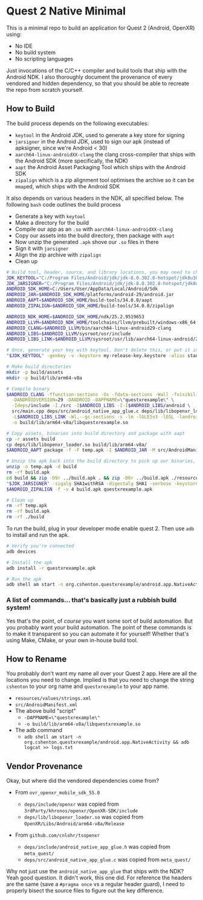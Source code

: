 # Quest 2 Native Minimal

This is a minimal repo to build an application for Quest 2 (Android, OpenXR) using:

- No IDE
- No build system
- No scripting languages

Just invocations of the C/C++ compiler and build tools that ship with the Android NDK.
I also thoroughly document the provenance of every vendored and hidden dependency, so that you
should be able to recreate the repo from scratch yourself. 

## How to Build

The build process depends on the following executables:

- `keytool` in the Android JDK, used to generate a key store for signing
- `jarsigner` in the Android JDK, used to sign our apk (instead of apksigner, since we're Android < 30)
- `aarch64-linux-androidXX-clang` the clang cross-compiler that ships with the Android SDK (more specifically, the NDK)
- `aapt` the Android Asset Packaging Tool which ships with the Android SDK
- `zipalign` which is a zip alignment tool optimises the archive so it can be `mmap`ed, which ships with the Android SDK

It also depends on various headers in the NDK, all specified below. The following `bash` code outlines the build process

- Generate a key with `keytool`
- Make a directory for the build
- Compile our app as an `.so` with `aarch64-linux-androidXX-clang`
- Copy our assets into the build directory, then package with `aapt`
- Now unzip the generated `.apk` shove our `.so` files in there
- Sign it with `jarsigner`
- Align the zip archive with `zipalign`
- Clean up

```bash
# Build tool, header, source, and library locations, you may need to change these
JDK_KEYTOOL="C:/Program Files/Android/jdk/jdk-8.0.302.8-hotspot/jdk8u302-b08/bin/keytool.exe"
JDK_JARSIGNER="C:/Program Files/Android/jdk/jdk-8.0.302.8-hotspot/jdk8u302-b08/bin/jarsigner.exe"
ANDROID_SDK_HOME=C:/Users/User/AppData/Local/Android/Sdk
ANDROID_JAR=$ANDROID_SDK_HOME/platforms/android-29/android.jar
ANDROID_AAPT=$ANDROID_SDK_HOME/build-tools/34.0.0/aapt
ANDROID_ZIPALIGN=$ANDROID_SDK_HOME/build-tools/34.0.0/zipalign

ANDROID_NDK_HOME=$ANDROID_SDK_HOME/ndk/25.2.9519653
ANDROID_LLVM=$ANDROID_NDK_HOME/toolchains/llvm/prebuilt/windows-x86_64
ANDROID_CLANG=$ANDROID_LLVM/bin/aarch64-linux-android29-clang
ANDROID_LIBS=$ANDROID_LLVM/sysroot/usr/include
ANDROID_LIBS_LINK=$ANDROID_LLVM/sysroot/usr/lib/aarch64-linux-android/29

# Once, generate your key with keytool. Don't delete this, or put it in version control!
"$JDK_KEYTOOL" -genkey -v -keystore my-release-key.keystore -alias standkey -keyalg RSA -keysize 2048 -validity 10000 -storepass password -keypass password -dname "CN=example.com, OU=ID, O=Example, L=Doe, S=John, C=GB"

# Make build directories
mkdir -p build/assets
mkdir -p build/lib/arm64-v8a

# Compile binary
$ANDROID_CLANG -ffunction-sections -Os -fdata-sections -Wall -fvisibility=hidden -m64 -Os -fPIC \
  -DANDROIDVERSION=29 -DANDROID -DAPPNAME=\"questxrexample\" \
  -Ideps/include -I./src -I$ANDROID_LIBS -I-I$ANDROID_LIBS/android \
  src/main.cpp deps/src/android_native_app_glue.c deps/lib/libopenxr_loader.so \
  -L$ANDROID_LIBS_LINK -Wl,--gc-sections -s -lm -lGLESv3 -lEGL -landroid -llog -shared -uANativeActivity_onCreate \
  -o build/lib/arm64-v8a/libquestxrexample.so

# Copy assets, binaries into build directory and package with aapt
cp -r assets build
cp deps/lib/libopenxr_loader.so build/lib/arm64-v8a/
$ANDROID_AAPT package -f -F temp.apk -I $ANDROID_JAR -M src/AndroidManifest.xml -S resources -A build/assets -v --target-sdk-version 29

# Unzip the apk back into the build directory to pick up our binaries, then sign and rezip it
unzip -o temp.apk -d build
rm -rf build.apk
cd build && zip -D9r ../build.apk . && zip -D0r ../build.apk ./resources.arsc ./AndroidManifest.xml && cd ..
"$JDK_JARSIGNER" -sigalg SHA1withRSA -digestalg SHA1 -verbose -keystore my-release-key.keystore -storepass password build.apk standkey
$ANDROID_ZIPALIGN -f -v 4 build.apk questxrexample.apk

# Clean up
rm -rf temp.apk
rm -rf build.apk
rm -rf ./build
```

To run the build, plug in your developer mode enable quest 2. Then use `adb` to install and run the apk.

```bash
# Verify you're connected
adb devices

# Install the apk
adb install -r questxrexample.apk

# Run the apk
adb shell am start -n org.cshenton.questxrexample/android.app.NativeActivity && adb logcat >> logs.txt
```

### A list of commands... that's basically just a rubbish build system!

Yes that's the point, of _course_ you want some sort of build automation. But you probably
want _your_ build automation. The point of these commands is to make it transparent so you
can automate it for yourself! Whether that's using Make, CMake, or your own in-house build tool.

## How to Rename

You probably don't want my name all over your Quest 2 app. Here are all the locations you need to change. Implied
is that you need to change the string `cshenton` to your org name and `questxrexample` to your app name.

- `resources/values/strings.xml`
- `src/AndroidManifest.xml`
- The above build "script"
  -  `-DAPPNAME=\"questxrexample\"`
  - `-o build/lib/arm64-v8a/libquestxrexample.so`
- The adb command
  - `adb shell am start -n org.cshenton.questxrexample/android.app.NativeActivity && adb logcat >> logs.txt`
## Vendor Provenance

Okay, but where did the vendored dependencies come from?

- From `ovr_openxr_mobile_sdk_55.0`
  - `deps/include/openxr` was copied from `3rdParty/khronos/openxr/OpenXR-SDK/include`
  - `deps/lib/libopenxr_loader.so` was copied from `OpenXR/Libs/Android/arm64-v8a/Release` 

- From `github.com/cnlohr/tsopenxr`
  - `deps/include/android_native_app_glue.h` was copied from `meta_quest/`
  - `deps/src/android_native_app_glue.c` was copied from `meta_quest/`

Why not just use the `android_native_app_glue` that ships with the NDK? Yeah good question. It didn't work, this one did.
For reference the headers are the same (save a `#pragma once` vs a regular header guard), I need to properly bisect the
source files to figure out the key difference.
